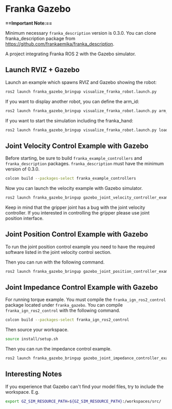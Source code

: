 # Franka Gazebo

**==Important Note:==**

Minimum necessary `franka_description` version is 0.3.0.
You can clone franka_description package from https://github.com/frankaemika/franka_description.

A project integrating Franka ROS 2 with the Gazebo simulator.

## Launch RVIZ + Gazebo

Launch an example which spawns RVIZ and Gazebo showing the robot:

```bash
ros2 launch franka_gazebo_bringup visualize_franka_robot.launch.py
```

If you want to display another robot, you can define the arm_id:

```bash
ros2 launch franka_gazebo_bringup visualize_franka_robot.launch.py arm_id:=fp3
```

If you want to start the simulation including the franka_hand:

```bash
ros2 launch franka_gazebo_bringup visualize_franka_robot.launch.py load_gripper:=true franka_hand:='franka_hand'
```


## Joint Velocity Control Example with Gazebo

Before starting, be sure to build `franka_example_controllers` and `franka_description` packages.
`franka_description` must have the minimum version of 0.3.0.

```bash
colcon build --packages-select franka_example_controllers
```

Now you can launch the velocity example with Gazebo simulator.

```bash
ros2 launch franka_gazebo_bringup gazebo_joint_velocity_controller_example.launch.py load_gripper:=true franka_hand:='franka_hand'
```

Keep in mind that the gripper joint has a bug with the joint velocity controller. 
If you interested in controlling the gripper please use joint position interface.


## Joint Position Control Example with Gazebo

To run the joint position control example you need to have the required software listed in the joint velocity control section.

Then you can run with the following command.

```bash
ros2 launch franka_gazebo_bringup gazebo_joint_position_controller_example.launch.py load_gripper:=true franka_hand:='franka_hand'
```

## Joint Impedance Control Example with Gazebo

For running torque example. You must compile the `franka_ign_ros2_control` package located under `franka_gazebo`.
You can compile `franka_ign_ros2_control` with the following command.

```bash
colcon build --packages-select franka_ign_ros2_control
```

Then source your workspace.

```bash
source install/setup.sh
```

Then you can run the impedance control example.

```bash
ros2 launch franka_gazebo_bringup gazebo_joint_impedance_controller_example.launch.py load_gripper:=true franka_hand:='franka_hand'
```


## Interesting Notes

If you experience that Gazebo can't find your model files, try to include the workspace. E.g.

```bash
export GZ_SIM_RESOURCE_PATH=${GZ_SIM_RESOURCE_PATH}:/workspaces/src/
```
